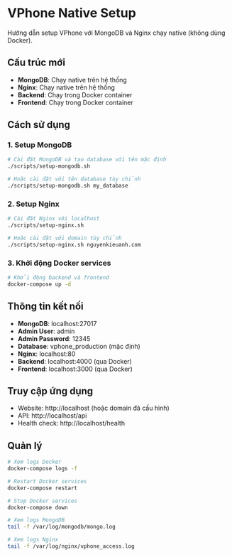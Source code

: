 # VPhone Native Setup

Hướng dẫn setup VPhone với MongoDB và Nginx chạy native (không dùng Docker).

## Cấu trúc mới

- **MongoDB**: Chạy native trên hệ thống
- **Nginx**: Chạy native trên hệ thống  
- **Backend**: Chạy trong Docker container
- **Frontend**: Chạy trong Docker container

## Cách sử dụng

### 1. Setup MongoDB

```bash
# Cài đặt MongoDB và tạo database với tên mặc định
./scripts/setup-mongodb.sh

# Hoặc cài đặt với tên database tùy chỉnh
./scripts/setup-mongodb.sh my_database
```

### 2. Setup Nginx

```bash
# Cài đặt Nginx với localhost
./scripts/setup-nginx.sh

# Hoặc cài đặt với domain tùy chỉnh
./scripts/setup-nginx.sh nguyenkieuanh.com
```

### 3. Khởi động Docker services

```bash
# Khởi động backend và frontend
docker-compose up -d
```

## Thông tin kết nối

- **MongoDB**: localhost:27017
- **Admin User**: admin
- **Admin Password**: 12345
- **Database**: vphone_production (mặc định)
- **Nginx**: localhost:80
- **Backend**: localhost:4000 (qua Docker)
- **Frontend**: localhost:3000 (qua Docker)

## Truy cập ứng dụng

- Website: http://localhost (hoặc domain đã cấu hình)
- API: http://localhost/api
- Health check: http://localhost/health

## Quản lý

```bash
# Xem logs Docker
docker-compose logs -f

# Restart Docker services
docker-compose restart

# Stop Docker services
docker-compose down

# Xem logs MongoDB
tail -f /var/log/mongodb/mongo.log

# Xem logs Nginx
tail -f /var/log/nginx/vphone_access.log
``` 